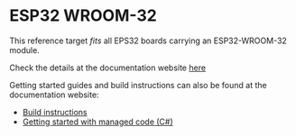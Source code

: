 # ESP32 WROOM-32

This reference target _fits_ all EPS32 boards carrying an ESP32-WROOM-32 module.

Check the details at the documentation website [here](http://docs.nanoframework.net/articles/reference-targets/esp32-wroom-32.html)

Getting started guides and build instructions can also be found at the documentation website:

- [Build instructions](http://docs.nanoframework.net/articles/getting-started-guides/build-esp32.html)
- [Getting started with managed code (C#)](http://docs.nanoframework.net/articles/getting-started-guides/getting-started-managed.html)
